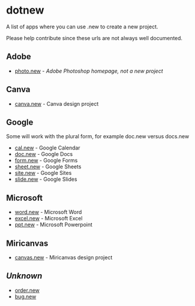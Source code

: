 # dotnew

A list of apps where you can use .new to create a new project.

Please help contribute since these urls are not always well documented.

## Adobe

- [photo.new](photo.new) - _Adobe Photoshop homepage, not a new project_

## Canva

- [canva.new](canva.new) - Canva design project

## Google

Some will work with the plural form, for example doc.new versus docs.new

- [cal.new](cal.new) - Google Calendar
- [doc.new](doc.new) - Google Docs
- [form.new](form.new) - Google Forms
- [sheet.new](sheet.new) - Google Sheets
- [site.new](site.new) - Google Sites
- [slide.new](slide.new) - Google Slides

## Microsoft

- [word.new](word.new) - Microsoft Word
- [excel.new](excel.new) - Microsoft Excel
- [ppt.new](ppt.new) - Microsoft Powerpoint

## Miricanvas

- [canvas.new](canvas.new) - Miricanvas design project

## _Unknown_

- [order.new](order.new)
- [bug.new](bug.new)
